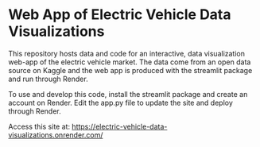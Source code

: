 # Web App of Electric Vehicle Data Visualizations

This repository hosts data and code for an interactive, data visualization
web-app of the electric vehicle market. The data come from an open
data source on Kaggle and the web app is produced with the streamlit package
and run through Render.

To use and develop this code, install the streamlit package and create an
account on Render. Edit the app.py file to update the site and deploy through
Render. 

Access this site at:
https://electric-vehicle-data-visualizations.onrender.com/

